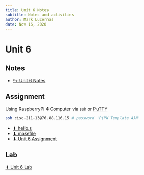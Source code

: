 ```yaml
---
title: Unit 6 Notes
subtitle: Notes and activities
author: Mark Lucernas
date: Nov 16, 2020
---
```



# Unit 6

## Notes

- [↪ Unit 6 Notes](notes)

## Assignment

Using RaspberryPi 4 Computer via `ssh` or [PuTTY](https://putty.org/)

```bash
ssh cisc-211-13@76.88.116.15 # password 'P(PW Template 4)N'
```

- [⬇ hello.s](vfile:../../../../files/fall-2020/CISC-211/unit-6/hello.s)
- [⬇ makefile](vfile:../../../../files/fall-2020/CISC-211/unit-6/makefile)
- [⬇ Unit 6 Assignment](file:../../../../files/fall-2020/CISC-211/unit-6/unit-6_assignment.pdf)

## Lab

[⬇ Unit 6 Lab](file:../../../../files/fall-2020/CISC-211/unit-6/unit-6_lab.pdf)

